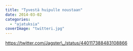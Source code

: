 ```yaml
---
title: "Tyvestä huipulle noustaan"
date: 2014-03-02
categories: 
  - "ajatuksia"
coverImage: "twitteri.jpg"
---
```


https://twitter.com/Jagster\_/status/440117388483108866
